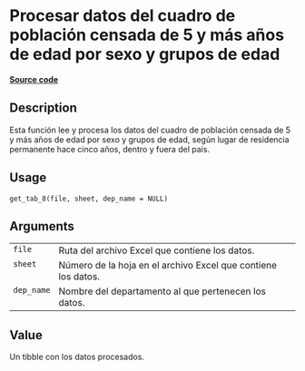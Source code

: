 

# Procesar datos del cuadro de población censada de 5 y más años de edad por sexo y grupos de edad

[**Source code**](https://github.com/PaulESantos/perucenso/tree/master/R/make_tab_8.R#L13)

## Description

Esta función lee y procesa los datos del cuadro de población censada de
5 y más años de edad por sexo y grupos de edad, según lugar de
residencia permanente hace cinco años, dentro y fuera del país.

## Usage

<pre><code class='language-R'>get_tab_8(file, sheet, dep_name = NULL)
</code></pre>

## Arguments

<table>
<tr>
<td style="white-space: nowrap; font-family: monospace; vertical-align: top">
<code id="get_tab_8_:_file">file</code>
</td>
<td>
Ruta del archivo Excel que contiene los datos.
</td>
</tr>
<tr>
<td style="white-space: nowrap; font-family: monospace; vertical-align: top">
<code id="get_tab_8_:_sheet">sheet</code>
</td>
<td>
Número de la hoja en el archivo Excel que contiene los datos.
</td>
</tr>
<tr>
<td style="white-space: nowrap; font-family: monospace; vertical-align: top">
<code id="get_tab_8_:_dep_name">dep_name</code>
</td>
<td>
Nombre del departamento al que pertenecen los datos.
</td>
</tr>
</table>

## Value

Un tibble con los datos procesados.
